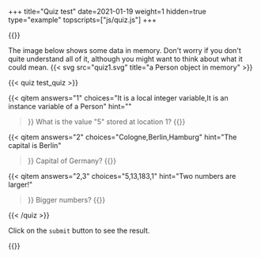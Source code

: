 +++
title="Quiz test"
date=2021-01-19
weight=1
hidden=true
type="example"
topscripts=["js/quiz.js"]
+++

{{<spoiler text="Click to open quiz">}}

The image below shows some data in memory. Don't worry if you don't quite
understand all of it, although you might want to think about what it could mean.
{{< svg src="quiz1.svg" title="a Person object in memory" >}}

{{< quiz test_quiz >}}

{{< qitem 
    answers="1" 
    choices="It is a local integer variable,It is an instance variable of a Person"
    hint=""
>}}
What is the value "5" stored at location 1?
{{</qitem>}}


{{< qitem 
    answers="2" 
    choices="Cologne,Berlin,Hamburg"
    hint="The capital is Berlin"
>}}
Capital of Germany?
{{</qitem>}}

{{< qitem 
    answers="2,3" 
    choices="5,13,183,1"
    hint="Two numbers are larger!"
>}}
Bigger numbers?
{{</qitem>}}

{{< /quiz >}}

Click on the `submit` button to see the result.

{{</spoiler>}}
